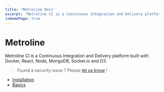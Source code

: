 ```yaml
---
title: 'Metroline Docs'
excerpt: 'Metroline CI is a Continuous Integration and Delivery platform built with Docker, React, Node, MongoDB, Socket.io and D3.'
isHomePage: true
---
```


# Metroline

Metroline CI is a Continuous Integration and Delivery platform built with Docker, React, Node, MongoDB, Socket.io and D3.

> Found a security issue ? Please [let us know](https://github.com/metroline/metroline-server/security/advisories/new) !

- [Installation](docs/core/installation.md)
- [Basics](docs/ci-configuration/basics.md)

